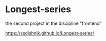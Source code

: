 # Longest-series

the second project in the discipline "frontend"

https://ssdishnik.github.io/Longest-series/
